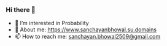 ### Hi there 👋


- 🔭 I’m interested in Probability
- 💬 About me: https://www.sanchayanbhowal.su.domains
- 📫 How to reach me: sanchayan.bhowal2509@gmail.com

